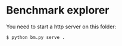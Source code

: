 # Benchmark explorer

You need to start a http server on this folder:

```shellsession
$ python bm.py serve .
```
